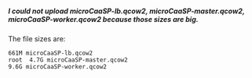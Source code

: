 ##### I could not upload microCaaSP-lb.qcow2, microCaaSP-master.qcow2, microCaaSP-worker.qcow2 because those sizes are big.  

The file sizes are:
```
661M microCaaSP-lb.qcow2
root  4.7G microCaaSP-master.qcow2
9.6G microCaaSP-worker.qcow2
```
